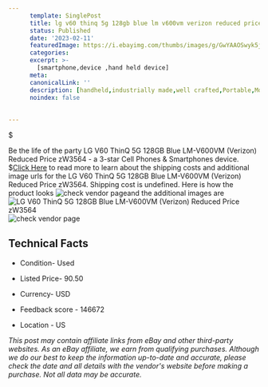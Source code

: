 ```yaml
---
      template: SinglePost
      title: lg v60 thinq 5g 128gb blue lm v600vm verizon reduced price zw3564
      status: Published
      date: '2023-02-11'
      featuredImage: https://i.ebayimg.com/thumbs/images/g/GwYAAOSwyk5jyeIo/s-l225.jpg
      categories: 
      excerpt: >-
        [smartphone,device ,hand held device]
      meta:
      canonicalLink: ''
      description: [handheld,industrially made,well crafted,Portable,Mobile,Compact,Convenient,Lightweight,Maneuverable,Man-portable,Miniature,Carriable,Hand-held,Light,Holdable,Transportable,Mobile device,Pocket-sized,On-the-go,Wireless,Cordless,Compact size,Convenient size, smartphone,device ,hand held device]
      noindex: false
      
        
---
```

$

Be the life of the party LG V60 ThinQ 5G 128GB Blue LM-V600VM (Verizon) Reduced Price zW3564 - a 3-star Cell Phones & Smartphones device.
$[Click Here](https://www.ebay.com/itm/304776301710?hash=item46f6154c8e%3Ag%3AGwYAAOSwyk5jyeIo&mkevt=1&mkcid=1&mkrid=711-53200-19255-0&campid=%253CePNCampaignId%253E&customid=%253CreferenceId%253E&toolid=10049) to read more to learn about the shipping costs and additional image urls for the LG V60 ThinQ 5G 128GB Blue LM-V600VM (Verizon) Reduced Price zW3564. Shipping cost is undefined. Here is how the product looks ![check vendor page](https://i.ebayimg.com/thumbs/images/g/GwYAAOSwyk5jyeIo/s-l225.jpg)and the additional images are![LG V60 ThinQ 5G 128GB Blue LM-V600VM (Verizon) Reduced Price zW3564](https://i.ebayimg.com/images/g/GwYAAOSwyk5jyeIo/s-l1600.jpg)![check vendor page](https://origin-galleryplus.ebayimg.com/ws/web/304776301710_2_0_1/225x225.jpg,https://origin-galleryplus.ebayimg.com/ws/web/304776301710_3_0_1/225x225.jpg,https://origin-galleryplus.ebayimg.com/ws/web/304776301710_4_0_1/225x225.jpg,https://origin-galleryplus.ebayimg.com/ws/web/304776301710_5_0_1/225x225.jpg,https://origin-galleryplus.ebayimg.com/ws/web/304776301710_6_0_1/225x225.jpg,https://origin-galleryplus.ebayimg.com/ws/web/304776301710_7_0_1/225x225.jpg,https://origin-galleryplus.ebayimg.com/ws/web/304776301710_8_0_1/225x225.jpg,https://origin-galleryplus.ebayimg.com/ws/web/304776301710_9_0_1/225x225.jpg,https://origin-galleryplus.ebayimg.com/ws/web/304776301710_10_0_1/225x225.jpg,https://origin-galleryplus.ebayimg.com/ws/web/304776301710_11_0_1/225x225.jpg)



 ## Technical Facts 



     
      

 - Condition- Used 


      

 - Listed Price- 90.50 


      

 - Currency- USD 


      

 - Feedback score - 146672 


      

 - Location - US 


      
      

 *_This post may contain affiliate links from eBay and other third-party websites. As an eBay affiliate, we earn from qualifying purchases. Although we do our best to keep the information up-to-date and accurate, please check the date and all details with the vendor's website before making a purchase. Not all data may be accurate._*






